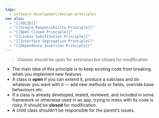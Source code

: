 ```yaml
---
tags:
  - software-development/design-principles
see also:
  - "[[SOLID]]"
  - "[[Single Responsibility Principle]]"
  - "[[Open Closed Principle]]"
  - "[[Liskov Substitution Principle]]"
  - "[[Interface Segregation Principle]]"
  - "[[Dependency Inversion Principle]]"
---
```

> Classes should be open for extension but closed for modification

- The main idea of this principle is to keep existing code from breaking when you implement new features
- A class is **open** if you can extend it, produce a subclass and do whatever you want with it — add new methods or fields, override base behaviours etc.
- If a class is already developed, tested, reviewed, and included in some framework or otherwise used in an app, trying to mess with its code is risky. It should be **closed** for modification.
- A child class shouldn’t be responsible for the parent’s issues.